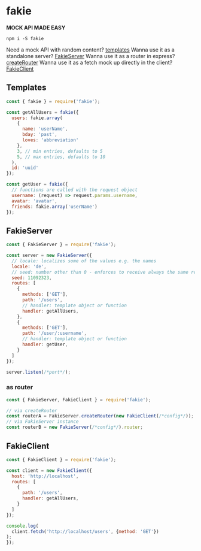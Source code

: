 # fakie

**MOCK API MADE EASY**

```
npm i -S fakie
```

Need a mock API with random content? [templates](#templates)
Wanna use it as a standalone server? [FakieServer](#FakieServer)
Wanna use it as a router in express? [createRouter](#createRouter)
Wanna use it as a fetch mock up directly in the client? [FakieClient](#FakieClient)


## Templates

``` javascript
const { fakie } = require('fakie');

const getAllUsers = fakie({
  users: fakie.array(
    {
      name: 'userName',
      bday: 'past',
      loves: 'abbreviation'
    },
    3, // min entries, defaults to 5
    5, // max entries, defaults to 10
  ),
  id: 'uuid'
});

const getUser = fakie({
  // functions are called with the request object
  username: (request) => request.params.username,
  avatar: 'avatar',
  friends: fakie.array('userName')
});
```

## FakieServer

``` javascript
const { FakieServer } = require('fakie');

const server = new FakieServer({
  // locale: localizes some of the values e.g. the names
  locale: 'de',
  // seed: number other than 0 - enforces to receive always the same results  !!! doesn't work with dates !!!
  seed: 11092323,
  routes: [
    {
      methods: ['GET'],
      path: '/users',
      // handler: template object or function
      handler: getAllUsers,
    },
    {
      methods: ['GET'],
      path: '/user/:username',
      // handler: template object or function
      handler: getUser,
    }
  ]
});

server.listen(/*port*/);
```

### as router

``` javascript
const { FakieServer, FakieClient } = require('fakie');

// via createRouter
const routerA = FakieServer.createRouter(new FakieClient(/*config*/));
// via FakieServer instance
const routerB = new FakieServer(/*config*/).router;
```


## FakieClient

``` javascript
const { FakieClient } = require('fakie');

const client = new FakieClient({
  host: 'http://localhost',
  routes: [
    {
      path: '/users',
      handler: getAllUsers,
    }
  ]
});

console.log(
  client.fetch('http://localhost/users', {method: 'GET'})
);
});
```